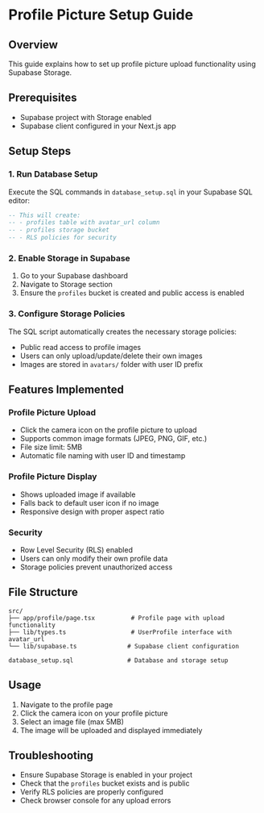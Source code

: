 # Profile Picture Setup Guide

## Overview
This guide explains how to set up profile picture upload functionality using Supabase Storage.

## Prerequisites
- Supabase project with Storage enabled
- Supabase client configured in your Next.js app

## Setup Steps

### 1. Run Database Setup
Execute the SQL commands in `database_setup.sql` in your Supabase SQL editor:

```sql
-- This will create:
-- - profiles table with avatar_url column
-- - profiles storage bucket
-- - RLS policies for security
```

### 2. Enable Storage in Supabase
1. Go to your Supabase dashboard
2. Navigate to Storage section
3. Ensure the `profiles` bucket is created and public access is enabled

### 3. Configure Storage Policies
The SQL script automatically creates the necessary storage policies:
- Public read access to profile images
- Users can only upload/update/delete their own images
- Images are stored in `avatars/` folder with user ID prefix

## Features Implemented

### Profile Picture Upload
- Click the camera icon on the profile picture to upload
- Supports common image formats (JPEG, PNG, GIF, etc.)
- File size limit: 5MB
- Automatic file naming with user ID and timestamp

### Profile Picture Display
- Shows uploaded image if available
- Falls back to default user icon if no image
- Responsive design with proper aspect ratio

### Security
- Row Level Security (RLS) enabled
- Users can only modify their own profile data
- Storage policies prevent unauthorized access

## File Structure
```
src/
├── app/profile/page.tsx          # Profile page with upload functionality
├── lib/types.ts                  # UserProfile interface with avatar_url
└── lib/supabase.ts              # Supabase client configuration

database_setup.sql               # Database and storage setup
```

## Usage
1. Navigate to the profile page
2. Click the camera icon on your profile picture
3. Select an image file (max 5MB)
4. The image will be uploaded and displayed immediately

## Troubleshooting
- Ensure Supabase Storage is enabled in your project
- Check that the `profiles` bucket exists and is public
- Verify RLS policies are properly configured
- Check browser console for any upload errors 